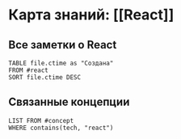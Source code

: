 # Карта знаний: [[React]]

## Все заметки о React
```dataview
TABLE file.ctime as "Создана"
FROM #react
SORT file.ctime DESC
```

## Связанные концепции
```dataview
LIST FROM #concept
WHERE contains(tech, "react")
```